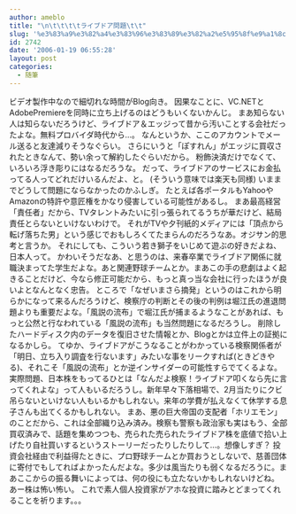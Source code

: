 ```yaml
---
author: ameblo
title: "\n\t\t\t\tライブドア問題\t\t"
slug: '%e3%83%a9%e3%82%a4%e3%83%96%e3%83%89%e3%82%a2%e5%95%8f%e9%a1%8c'
id: 2742
date: '2006-01-19 06:55:28'
layout: post
categories:
  - 随筆
---
```


ビデオ製作中なので細切れな時間がBlog向き。 因果なことに、VC.NETとAdobePremiereを同時に立ち上げるのはどうもいくないかんじ。 まあ知らない人は知らないだろうけど、ライブドア＆エッジって昔から汚いことする会社だったよな。無料プロバイダ時代から…。 なんというか、ここのアカウントでメール送ると友達減りそうなぐらい。 さらにいうと「ぽすれん」がエッジに買収されたときなんて、勢い余って解約したぐらいだから。 粉飾決済だけでなくて、いろいろ浮き彫りにはなるだろうな。 だって、ライブドアのサービスにお金払ってる人ってどれだけいるんだよ、と。 (そういう意味では楽天も同様) いままでどうして問題にならなかったのかふしぎ。 たとえば各ポータルもYahooやAmazonの特許や意匠権をかなり侵害している可能性があるし。 まあ最高経営「責任者」だから、TVタレントみたいに引っ張られてるうちが華だけど、結局責任とらないといけないわけで。 それがTVや夕刊紙的メディアには「頂点から転げ落ちた男」という感じでおもしろくてたまらんのだろうなあ。オジサン的思考と言うか。 それにしても、こういう若き獅子をいじめて遊ぶの好きだよね、日本人って。 かわいそうだなあ、と思うのは、来春卒業でライブドア関係に就職決まってた学生だよな。あと関連野球チームとか。まあこの手の悲劇はよく起きることだけど、今なら修正可能だから、もっと真っ当な会社に行ったほうが良いよとなんとなく忠告。 ところで「なぜいまさら摘発」というのはこれから明らかになって来るんだろうけど、検察庁の判断とその後の判例は堀江氏の進退問題よりも重要だよな。「風説の流布」で堀江氏が捕まるようなことがあれば、もっと公然と行なわれている「風説の流布」も当然問題になるだろうし。 削除したハードディスク内のデータを復旧させた情報とか、Blogとかは立件上の証拠になるかしら。 てゆか、ライブドアがこうなることがわかっている検察関係者が「明日、立ち入り調査を行ないます」みたいな事をリークすれば(ときどきやる)、それこそ「風説の流布」とか逆インサイダーの可能性すらでてくるよな。 実際問題、日本株をもってるひとは「なんだよ検察！ライブドア叩くなら先に言ってくれよな」って人もいるだろうし。新年早々下落相場で、2月当たりにクビ吊らないといけない人もいるかもしれない。来年の学費が払えなくて休学する息子さんも出てくるかもしれない。 まあ、悪の巨大帝国の支配者「ホリエモン」のことだから、これは全部織り込み済み。検察も警察も政治家も実はもう、全部買収済みで、話題を集めつつも、売られた売られたライブドア株を底値で拾い上げたり自社買いするというストーリーだったりしたりして…。想像しすぎ？ 投資会社経由で利益得たときに、プロ野球チームとか買おうとしないで、慈善団体に寄付でもしてればよかったんだよな。多少は風当たりも弱くなるだろうに。まあここからの振る舞いによっては、何の役にも立たないかもしれないけどね。 あー株は怖い怖い。 これで素人個人投資家がアホな投資に踏みとどまってくれることを祈ります。。。